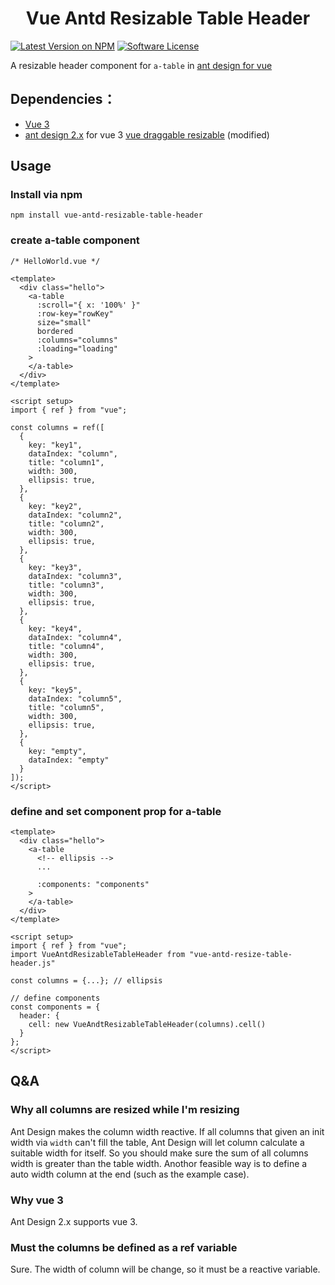 <h1 align="center">Vue Antd Resizable Table Header</h1>

[![Latest Version on NPM](https://img.shields.io/npm/v/vue-antd-resizable-table-header.svg?style=flat-square)](https://npmjs.com/package/vue-antd-resizable-table-header)
[![Software License](https://img.shields.io/badge/license-MIT-brightgreen.svg?style=flat-square)](LICENSE)

A resizable header component for `a-table` in [ant design for vue](https://2x.antdv.com/)

## Dependencies：

+ [Vue 3](https://github.com/vuejs/vue-next)
+ [ant design 2.x](https://github.com/vueComponent/ant-design-vue) for vue 3
  [vue draggable resizable](https://github.com/mauricius/vue-draggable-resizable) (modified)

## Usage

### Install via npm

```
npm install vue-antd-resizable-table-header
```

### create a-table component

```vue
/* HelloWorld.vue */ 

<template>
  <div class="hello">
    <a-table
      :scroll="{ x: '100%' }"
      :row-key="rowKey"
      size="small"
      bordered
      :columns="columns"
      :loading="loading"
    >
    </a-table>
  </div>
</template>

<script setup>
import { ref } from "vue";

const columns = ref([
  {
    key: "key1",
    dataIndex: "column",
    title: "column1",
    width: 300,
    ellipsis: true,
  },
  {
    key: "key2",
    dataIndex: "column2",
    title: "column2",
    width: 300,
    ellipsis: true,
  },
  {
    key: "key3",
    dataIndex: "column3",
    title: "column3",
    width: 300,
    ellipsis: true,
  },
  {
    key: "key4",
    dataIndex: "column4",
    title: "column4",
    width: 300,
    ellipsis: true,
  },
  {
    key: "key5",
    dataIndex: "column5",
    title: "column5",
    width: 300,
    ellipsis: true,
  },
  {
    key: "empty",
    dataIndex: "empty"
  }
]);
</script>
```

### define and set component prop for a-table

```vue
<template>
  <div class="hello">
    <a-table
      <!-- ellipsis -->
      ...
      
      :components: "components"
    >
    </a-table>
  </div>
</template>

<script setup>
import { ref } from "vue";
import VueAntdResizableTableHeader from "vue-antd-resize-table-header.js"

const columns = {...}; // ellipsis

// define components
const components = {
  header: {
    cell: new VueAndtResizableTableHeader(columns).cell()
  }
};
</script>
```

## Q&A

### Why all columns are resized while I'm resizing

Ant Design makes the column width reactive. If all columns that given an init width via `width` can't fill the table, Ant Design will let column calculate a suitable width for itself. So you should make sure the sum of all columns width is greater than the table width. Anothor feasible way is to define a auto width column at the end (such as the example case).

### Why vue 3

Ant Design 2.x supports vue 3.

### Must the columns be defined as a ref variable

Sure. The width of column will be change, so it must be a reactive variable.
